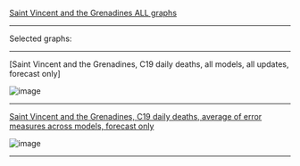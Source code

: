 [Saint Vincent and the Grenadines ALL graphs](https://github.com/pourmalek/CovidLongitudinalResults/blob/main/results/countries/Saint%20Vincent%20and%20the%20Grenadines/graph%2000%20Saint%20Vincent%20and%20the%20Grenadines%20ALL%20graphs.pdf)

***

Selected graphs:

***

[Saint Vincent and the Grenadines, C19 daily deaths, all models, all updates, forecast only]

![image](https://github.com/pourmalek/CovidLongitudinalResults/assets/30849720/f2c710c9-82c1-4b08-86b7-4f4282111876)

***

[Saint Vincent and the Grenadines, C19 daily deaths, average of error measures across models, forecast only](https://github.com/pourmalek/CovidLongitudinalResults/blob/main/results/countries/Saint%20Vincent%20and%20the%20Grenadines/graph%2013b%20Saint%20Vincent%20and%20the%20Grenadines%20ALL%20MODELS%20C19%20daily%20deaths%2C%20error%20measures%20across%20models.pdf)

![image](https://github.com/pourmalek/CovidLongitudinalResults/assets/30849720/c5ecd756-75e9-47eb-94be-f75fc23214b3)

***
